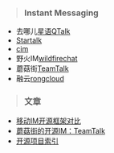 > ### Instant Messaging

* 去哪儿[星语QTalk](https://github.com/qunarcorp/qtalk)
* [Startalk](https://github.com/startalkIM/Startalk)
* [cim](https://github.com/crossoverJie/cim)
* 野火IM[wildfirechat](https://github.com/wildfirechat)
* 蘑菇街[TeamTalk](https://github.com/meili/TeamTalk)
* 融云[rongcloud](https://github.com/rongcloud)


> ### 文章

* [移动IM开源框架对比](https://blog.csdn.net/mozartisme/article/details/79925842)
* [蘑菇街的开源IM：TeamTalk](https://blog.csdn.net/tiny_lxf/article/details/80222446)
* [开源项目索引](https://www.rongcloud.cn/docs/open_source.html)